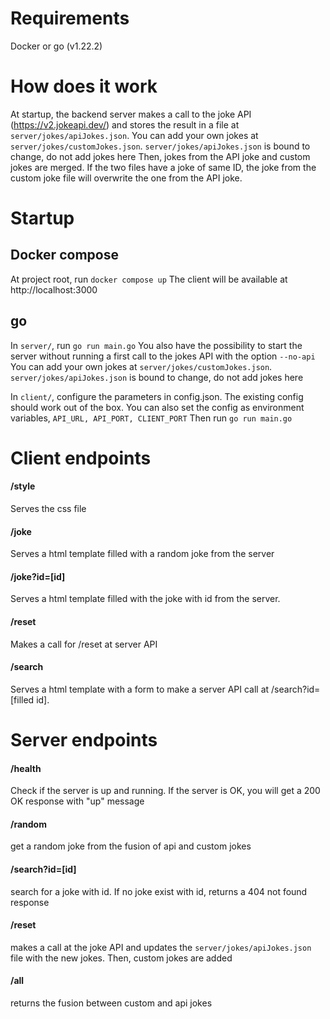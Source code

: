 # Requirements

Docker or go (v1.22.2)

# How does it work

At startup, the backend server makes a call to the joke API (https://v2.jokeapi.dev/) and stores the result in a file at `server/jokes/apiJokes.json`.
You can add your own jokes at `server/jokes/customJokes.json`. `server/jokes/apiJokes.json` is bound to change, do not add jokes here
Then, jokes from the API joke and custom jokes are merged. If the two files have a joke of same ID, the joke from the custom joke file will overwrite the one from the API joke.

# Startup

## Docker compose
At project root, run `docker compose up`
The client will be available at http://localhost:3000

## go
In `server/`, run `go run main.go`
You also have the possibility to start the server without running a first call to the jokes API with the option `--no-api`
You can add your own jokes at `server/jokes/customJokes.json`. 
`server/jokes/apiJokes.json` is bound to change, do not add jokes here

In `client/`, configure the parameters in config.json. The existing config should work out of the box.
You can also set the config as environment variables, `API_URL, API_PORT, CLIENT_PORT`
Then run `go run main.go`


# Client endpoints

#### /style
Serves the css file
#### /joke
Serves a html template filled with a random joke from the server
#### /joke?id=[id]
Serves a html template filled with the joke with id from the server.
#### /reset
Makes a call for /reset at server API
#### /search
Serves a html template with a form to make a server API call at /search?id=[filled id].


# Server endpoints

#### /health
Check if the server is up and running. If the server is OK, you will get a 200 OK response with "up" message
#### /random
get a random joke from the fusion of api and custom jokes
#### /search?id=[id]
search for a joke with id. If no joke exist with id, returns a 404 not found response
#### /reset
makes a call at the joke API and updates the `server/jokes/apiJokes.json` file with the new jokes. Then, custom jokes are added 
#### /all
returns the fusion between custom and api jokes